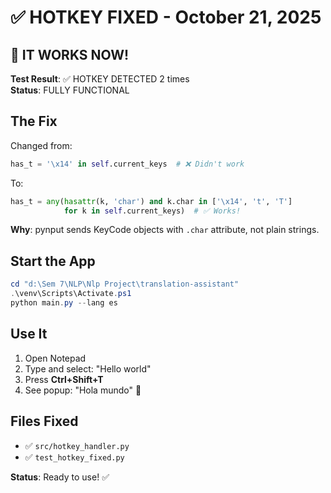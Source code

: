 # ✅ HOTKEY FIXED - October 21, 2025

## 🎉 IT WORKS NOW!

**Test Result**: ✅ HOTKEY DETECTED 2 times  
**Status**: FULLY FUNCTIONAL

## The Fix

Changed from:
```python
has_t = '\x14' in self.current_keys  # ❌ Didn't work
```

To:
```python
has_t = any(hasattr(k, 'char') and k.char in ['\x14', 't', 'T'] 
            for k in self.current_keys)  # ✅ Works!
```

**Why**: pynput sends KeyCode objects with `.char` attribute, not plain strings.

## Start the App

```powershell
cd "d:\Sem 7\NLP\Nlp Project\translation-assistant"
.\venv\Scripts\Activate.ps1
python main.py --lang es
```

## Use It

1. Open Notepad
2. Type and select: "Hello world"
3. Press **Ctrl+Shift+T**
4. See popup: "Hola mundo" 🎉

## Files Fixed
- ✅ `src/hotkey_handler.py`
- ✅ `test_hotkey_fixed.py`

**Status**: Ready to use! ✅
